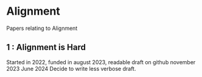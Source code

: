 # Alignment
Papers relating to Alignment
## 1 : Alignment is Hard
Started in 2022, funded in august 2023, readable draft on github november 2023
June 2024 Decide to write less verbose draft.
